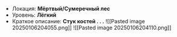 - Локация: **Мёртвый/Сумеречный лес**
- Уровень: **Лёгкий**
- Краткое описание: **Стук костей . . .**
![[Pasted image 20250106204055.png]]
![[Pasted image 20250106204110.png]]